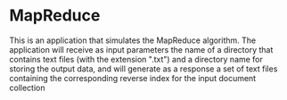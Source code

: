 # MapReduce

This is an application that simulates the MapReduce algorithm.
The application will receive as input parameters the name of a directory that contains text files (with the extension ".txt") and a directory name for storing the output data, and will generate as a response a set of text files containing the corresponding reverse index for the input document collection